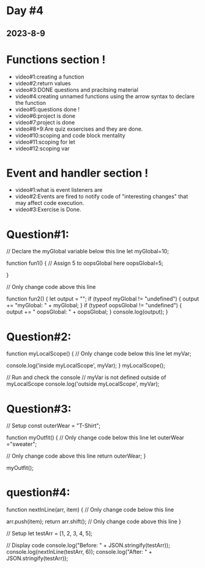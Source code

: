 
# Day #4
## 2023-8-9

# Functions section !
- video#1:creating a function
- video#2:return values
- video#3:DONE questions and pracitsing material
- video#4:creating unnamed functions using the arrow syntax to declare the function
- video#5:questions done !
- video#6:project is done
- video#7:project is done
- video#8+9:Are quiz exsercises and they are done.
- video#10:scoping and code block mentality
- video#11:scoping for let
- video#12:scoping var


# Event and handler section !
- video#1:what is event listeners are
- video#2:Events are fired to notify code of "interesting changes" that may affect code execution.
- video#3:Exercise is Done.

# Question#1:
  // Declare the myGlobal variable below this line
let myGlobal=10;


function fun1() {
  // Assign 5 to oopsGlobal here
  oopsGlobal=5;

}

// Only change code above this line

function fun2() {
  let output = "";
  if (typeof myGlobal != "undefined") {
    output += "myGlobal: " + myGlobal;
  }
  if (typeof oopsGlobal != "undefined") {
    output += " oopsGlobal: " + oopsGlobal;
  }
  console.log(output);
}

# Question#2:
function myLocalScope() {
  // Only change code below this line
  let myVar;

  console.log('inside myLocalScope', myVar);
}
myLocalScope();

// Run and check the console
// myVar is not defined outside of myLocalScope
console.log('outside myLocalScope', myVar);

# Question#3:
// Setup
const outerWear = "T-Shirt";

function myOutfit() {
  // Only change code below this line
  let outerWear ="sweater";

  // Only change code above this line
  return outerWear;
}

myOutfit();
# question#4:
function nextInLine(arr, item) {
  // Only change code below this line
  
  arr.push(item);
  return arr.shift();
  // Only change code above this line
}

// Setup
let testArr = [1, 2, 3, 4, 5];

// Display code
console.log("Before: " + JSON.stringify(testArr));
console.log(nextInLine(testArr, 6));
console.log("After: " + JSON.stringify(testArr));
  
